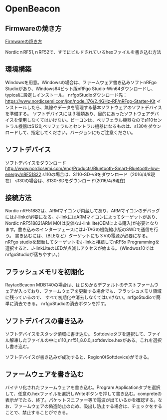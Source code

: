 # OpenBeacon

## Firmwareの焼き方

[Firmwareの焼き方](./docs/README.md)

NordicｎRF51,ｎRF52で、すでにビルドされているhexファイルを書き込む方法

## 環境構築
Windowsを用意。Windowsの場合は、ファームウェア書き込みソフトnRFgo Studioがあり、Windows64ビット版nRFgo Studio-Win64ダウンロードし、typicalに設定しインストール。
nrfgoStudioダウンロード先：https://www.nordicsemi.com/jpn/node_176/2.4GHz-RF/nRFgo-Starter-Kit
インストールしたら、無線やデータを管理する基本ソフトウェアのソフトデバイスを準備する。
ソフトデバイスには３種類あり、目的にあったソフトウェアデバイスを使用しなくてはいけない。ビーコンは、ペリフェラル機器なのでs110セントラル機器はS120,ペリフェラルとセントラル機器になるものは、s130をダウンロードして、指定してください。バージョンにもご注意ください。

## ソフトデバイス
ソフトデバイスをダウンロード
http://www.nordicsemi.com/eng/Products/Bluetooth-Smart-Bluetooth-low-energy/nRF51822
s110の場合は、S110-SD-v8をダウンロード（2016/4/8現在）
s130の場合は、S130-SDをダウンロード(2016/4/8現在)　

## 接続方法
Nordic nRF51882は、ARMマイコンが内蔵してあり、ARMマイコンのデバッグにはJ-linkが必要になる。J-linkにはARMマイコンによってターゲットがあり、Nordic nRF51882(ARM M0)は安価なJ-link lite(OEMによる購入)が必要となります。書き込みのインターフェースにはJ-TAGの機能縮小版のSWDで通信を行う。
書き込むには、（BLEなど）ターゲットにも３Vの電源が必要になる。nRFgo studioを起動してターゲットをJ-linkと接続してnRF5x Programmingを選択すると、J-linkLiteのLEDが点滅しアクセスが始まる。（Windwos10ではnrfgoStudioが落ちやすい。）

## フラッシュメモリを初期化
RaytacBeacon MDBT40の場合は、はじめからデフォルトのテストファームウェアが入っており、ファームウェアを更新する場合でも、フラッシュメモリ領域に残っているので、 すべて初期化や消去しなくてはいけない。nrfgoStudioで簡単に消去できる。
nrfgoStudioの消去ボタンを押す。

## ソフトデバイスの書き込み
ソフトデバイスをスタック領域に書き込む。 Softdevieタブを選択して、ファイル解凍したファイルの中にs110_nrf51_8.0.0_softdevice.hexがある。これを選択し書き込む。

ソフトデバイスが書き込みが成功すると、Region0(Softdevice)ができる。

## ファームウェアを書き込む
バイナリ化されたファームウェアを書き込む。Program Applicationタブを選択して、任意の.hexファイルを選択しWriteボタンを押して書き込む。compreteの表示がでたら、終了。パケットスニファー等で電波が出ているかを確認する。なお、ファームウェアの偽造防止のため、吸出し防止する場合は、チェックをすることで、禁止することができる。
